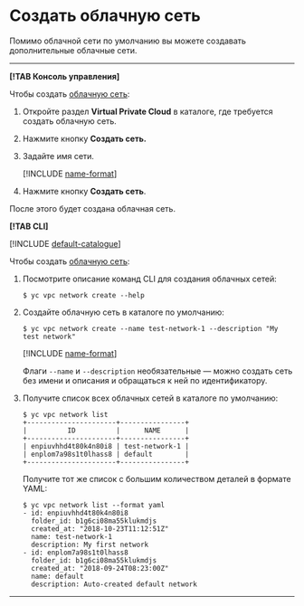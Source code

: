 # Создать облачную сеть

Помимо облачной сети по умолчанию вы можете создавать дополнительные облачные сети.

---

**[!TAB Консоль управления]**

Чтобы создать [облачную сеть](../concepts/network.md):
1. Откройте раздел **Virtual Private Cloud** в каталоге, где требуется создать облачную сеть.
1. Нажмите кнопку **Создать сеть.**
1. Задайте имя сети. 
	
    [!INCLUDE [name-format](../../_includes/name-format.md)]

1. Нажмите кнопку **Создать сеть**.

После этого будет создана облачная сеть.

**[!TAB CLI]**

[!INCLUDE [default-catalogue](../../_includes/default-catalogue.md)]

Чтобы создать [облачную сеть](../concepts/network.md):
1. Посмотрите описание команд CLI для создания облачных сетей:

    ```
    $ yc vpc network create --help
    ```

1. Создайте облачную сеть в каталоге по умолчанию:

    ```
    $ yc vpc network create --name test-network-1 --description "My test network"
    ```

    [!INCLUDE [name-format](../../_includes/name-format.md)]

    Флаги `--name` и `--description` необязательные — можно создать сеть без имени и описания и обращаться к ней по идентификатору. 
1. Получите список всех облачных сетей в каталоге по умолчанию:

    ```
    $ yc vpc network list
    +----------------------+----------------+
    |          ID          |      NAME      |
    +----------------------+----------------+
    | enpiuvhhd4t80k4n80i8 | test-network-1 |
    | enplom7a98s1t0lhass8 | default        |
    +----------------------+----------------+
    ```

    Получите тот же список c большим количеством деталей в формате YAML:

    ```
    $ yc vpc network list --format yaml
    - id: enpiuvhhd4t80k4n80i8
      folder_id: b1g6ci08ma55klukmdjs
      created_at: "2018-10-23T11:12:51Z"
      name: test-network-1
      description: My first network
    - id: enplom7a98s1t0lhass8
      folder_id: b1g6ci08ma55klukmdjs
      created_at: "2018-09-24T08:23:00Z"
      name: default
      description: Auto-created default network
    ```

---